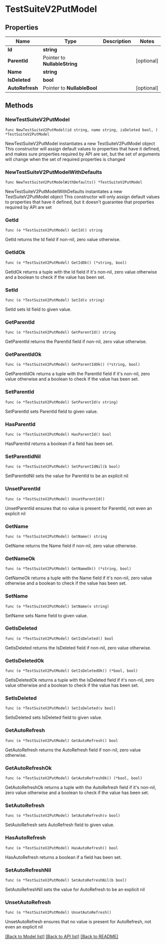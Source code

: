 # TestSuiteV2PutModel

## Properties

Name | Type | Description | Notes
------------ | ------------- | ------------- | -------------
**Id** | **string** |  | 
**ParentId** | Pointer to **NullableString** |  | [optional] 
**Name** | **string** |  | 
**IsDeleted** | **bool** |  | 
**AutoRefresh** | Pointer to **NullableBool** |  | [optional] 

## Methods

### NewTestSuiteV2PutModel

`func NewTestSuiteV2PutModel(id string, name string, isDeleted bool, ) *TestSuiteV2PutModel`

NewTestSuiteV2PutModel instantiates a new TestSuiteV2PutModel object
This constructor will assign default values to properties that have it defined,
and makes sure properties required by API are set, but the set of arguments
will change when the set of required properties is changed

### NewTestSuiteV2PutModelWithDefaults

`func NewTestSuiteV2PutModelWithDefaults() *TestSuiteV2PutModel`

NewTestSuiteV2PutModelWithDefaults instantiates a new TestSuiteV2PutModel object
This constructor will only assign default values to properties that have it defined,
but it doesn't guarantee that properties required by API are set

### GetId

`func (o *TestSuiteV2PutModel) GetId() string`

GetId returns the Id field if non-nil, zero value otherwise.

### GetIdOk

`func (o *TestSuiteV2PutModel) GetIdOk() (*string, bool)`

GetIdOk returns a tuple with the Id field if it's non-nil, zero value otherwise
and a boolean to check if the value has been set.

### SetId

`func (o *TestSuiteV2PutModel) SetId(v string)`

SetId sets Id field to given value.


### GetParentId

`func (o *TestSuiteV2PutModel) GetParentId() string`

GetParentId returns the ParentId field if non-nil, zero value otherwise.

### GetParentIdOk

`func (o *TestSuiteV2PutModel) GetParentIdOk() (*string, bool)`

GetParentIdOk returns a tuple with the ParentId field if it's non-nil, zero value otherwise
and a boolean to check if the value has been set.

### SetParentId

`func (o *TestSuiteV2PutModel) SetParentId(v string)`

SetParentId sets ParentId field to given value.

### HasParentId

`func (o *TestSuiteV2PutModel) HasParentId() bool`

HasParentId returns a boolean if a field has been set.

### SetParentIdNil

`func (o *TestSuiteV2PutModel) SetParentIdNil(b bool)`

 SetParentIdNil sets the value for ParentId to be an explicit nil

### UnsetParentId
`func (o *TestSuiteV2PutModel) UnsetParentId()`

UnsetParentId ensures that no value is present for ParentId, not even an explicit nil
### GetName

`func (o *TestSuiteV2PutModel) GetName() string`

GetName returns the Name field if non-nil, zero value otherwise.

### GetNameOk

`func (o *TestSuiteV2PutModel) GetNameOk() (*string, bool)`

GetNameOk returns a tuple with the Name field if it's non-nil, zero value otherwise
and a boolean to check if the value has been set.

### SetName

`func (o *TestSuiteV2PutModel) SetName(v string)`

SetName sets Name field to given value.


### GetIsDeleted

`func (o *TestSuiteV2PutModel) GetIsDeleted() bool`

GetIsDeleted returns the IsDeleted field if non-nil, zero value otherwise.

### GetIsDeletedOk

`func (o *TestSuiteV2PutModel) GetIsDeletedOk() (*bool, bool)`

GetIsDeletedOk returns a tuple with the IsDeleted field if it's non-nil, zero value otherwise
and a boolean to check if the value has been set.

### SetIsDeleted

`func (o *TestSuiteV2PutModel) SetIsDeleted(v bool)`

SetIsDeleted sets IsDeleted field to given value.


### GetAutoRefresh

`func (o *TestSuiteV2PutModel) GetAutoRefresh() bool`

GetAutoRefresh returns the AutoRefresh field if non-nil, zero value otherwise.

### GetAutoRefreshOk

`func (o *TestSuiteV2PutModel) GetAutoRefreshOk() (*bool, bool)`

GetAutoRefreshOk returns a tuple with the AutoRefresh field if it's non-nil, zero value otherwise
and a boolean to check if the value has been set.

### SetAutoRefresh

`func (o *TestSuiteV2PutModel) SetAutoRefresh(v bool)`

SetAutoRefresh sets AutoRefresh field to given value.

### HasAutoRefresh

`func (o *TestSuiteV2PutModel) HasAutoRefresh() bool`

HasAutoRefresh returns a boolean if a field has been set.

### SetAutoRefreshNil

`func (o *TestSuiteV2PutModel) SetAutoRefreshNil(b bool)`

 SetAutoRefreshNil sets the value for AutoRefresh to be an explicit nil

### UnsetAutoRefresh
`func (o *TestSuiteV2PutModel) UnsetAutoRefresh()`

UnsetAutoRefresh ensures that no value is present for AutoRefresh, not even an explicit nil

[[Back to Model list]](../README.md#documentation-for-models) [[Back to API list]](../README.md#documentation-for-api-endpoints) [[Back to README]](../README.md)


